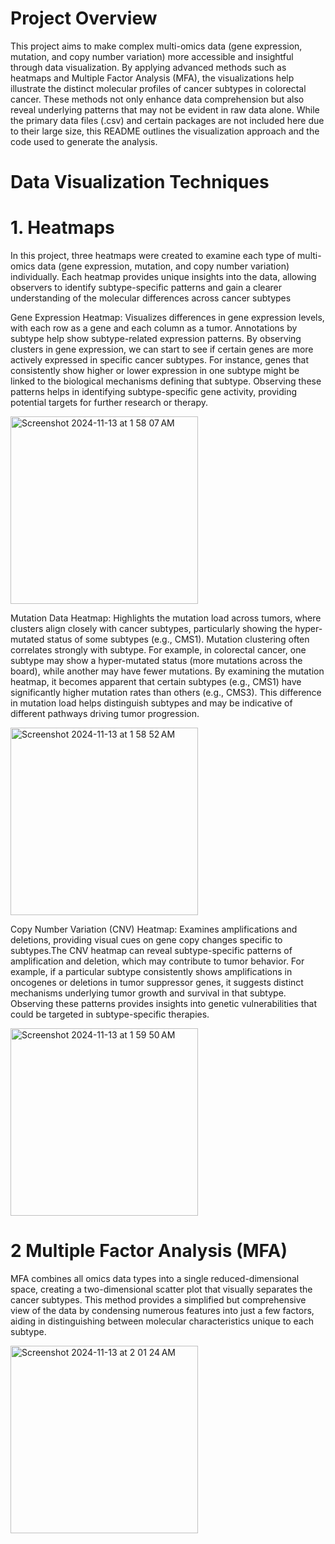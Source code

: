 # Project Overview

This project aims to make complex multi-omics data (gene expression, mutation, and copy number variation) more accessible and insightful through data visualization. By applying advanced methods such as heatmaps and Multiple Factor Analysis (MFA), the visualizations help illustrate the distinct molecular profiles of cancer subtypes in colorectal cancer. These methods not only enhance data comprehension but also reveal underlying patterns that may not be evident in raw data alone. While the primary data files (.csv) and certain packages are not included here due to their large size, this README outlines the visualization approach and the code used to generate the analysis.

# Data Visualization Techniques
# 1. Heatmaps
In this project, three heatmaps were created to examine each type of multi-omics data (gene expression, mutation, and copy number variation) individually. Each heatmap provides unique insights into the data, allowing observers to identify subtype-specific patterns and gain a clearer understanding of the molecular differences across cancer subtypes

Gene Expression Heatmap: Visualizes differences in gene expression levels, with each row as a gene and each column as a tumor. Annotations by subtype help show subtype-related expression patterns. By observing clusters in gene expression, we can start to see if certain genes are more actively expressed in specific cancer subtypes. For instance, genes that consistently show higher or lower expression in one subtype might be linked to the biological mechanisms defining that subtype. Observing these patterns helps in identifying subtype-specific gene activity, providing potential targets for further research or therapy.


<img width="300" alt="Screenshot 2024-11-13 at 1 58 07 AM" src="https://github.com/user-attachments/assets/583cb3ab-2b77-400d-baf4-264ea8848257">

Mutation Data Heatmap: Highlights the mutation load across tumors, where clusters align closely with cancer subtypes, particularly showing the hyper-mutated status of some subtypes (e.g., CMS1). Mutation clustering often correlates strongly with subtype. For example, in colorectal cancer, one subtype may show a hyper-mutated status (more mutations across the board), while another may have fewer mutations. By examining the mutation heatmap, it becomes apparent that certain subtypes (e.g., CMS1) have significantly higher mutation rates than others (e.g., CMS3). This difference in mutation load helps distinguish subtypes and may be indicative of different pathways driving tumor progression.


<img width="300" alt="Screenshot 2024-11-13 at 1 58 52 AM" src="https://github.com/user-attachments/assets/43dc24a6-f977-436a-9c33-a7380ed21076">

Copy Number Variation (CNV) Heatmap: Examines amplifications and deletions, providing visual cues on gene copy changes specific to subtypes.The CNV heatmap can reveal subtype-specific patterns of amplification and deletion, which may contribute to tumor behavior. For example, if a particular subtype consistently shows amplifications in oncogenes or deletions in tumor suppressor genes, it suggests distinct mechanisms underlying tumor growth and survival in that subtype. Observing these patterns provides insights into genetic vulnerabilities that could be targeted in subtype-specific therapies.


<img width="300" alt="Screenshot 2024-11-13 at 1 59 50 AM" src="https://github.com/user-attachments/assets/01c7bd2e-8dee-4f9d-affb-3c3b2f57d33c">

# 2 Multiple Factor Analysis (MFA)
 MFA combines all omics data types into a single reduced-dimensional space, creating a two-dimensional scatter plot that visually separates the cancer subtypes. This method provides a simplified but comprehensive view of the data by condensing numerous features into just a few factors, aiding in distinguishing between molecular characteristics unique to each subtype.

<img width="300" alt="Screenshot 2024-11-13 at 2 01 24 AM" src="https://github.com/user-attachments/assets/b1bae966-8942-492e-8f75-77ffa9f26bb4">


